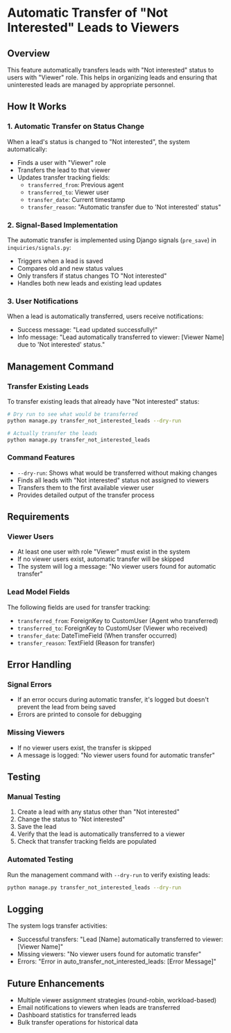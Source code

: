 # Automatic Transfer of "Not Interested" Leads to Viewers

## Overview
This feature automatically transfers leads with "Not interested" status to users with "Viewer" role. This helps in organizing leads and ensuring that uninterested leads are managed by appropriate personnel.

## How It Works

### 1. Automatic Transfer on Status Change
When a lead's status is changed to "Not interested", the system automatically:
- Finds a user with "Viewer" role
- Transfers the lead to that viewer
- Updates transfer tracking fields:
  - `transferred_from`: Previous agent
  - `transferred_to`: Viewer user
  - `transfer_date`: Current timestamp
  - `transfer_reason`: "Automatic transfer due to 'Not interested' status"

### 2. Signal-Based Implementation
The automatic transfer is implemented using Django signals (`pre_save`) in `inquiries/signals.py`:
- Triggers when a lead is saved
- Compares old and new status values
- Only transfers if status changes TO "Not interested"
- Handles both new leads and existing lead updates

### 3. User Notifications
When a lead is automatically transferred, users receive notifications:
- Success message: "Lead updated successfully!"
- Info message: "Lead automatically transferred to viewer: [Viewer Name] due to 'Not interested' status."

## Management Command

### Transfer Existing Leads
To transfer existing leads that already have "Not interested" status:

```bash
# Dry run to see what would be transferred
python manage.py transfer_not_interested_leads --dry-run

# Actually transfer the leads
python manage.py transfer_not_interested_leads
```

### Command Features
- `--dry-run`: Shows what would be transferred without making changes
- Finds all leads with "Not interested" status not assigned to viewers
- Transfers them to the first available viewer user
- Provides detailed output of the transfer process

## Requirements

### Viewer Users
- At least one user with role "Viewer" must exist in the system
- If no viewer users exist, automatic transfer will be skipped
- The system will log a message: "No viewer users found for automatic transfer"

### Lead Model Fields
The following fields are used for transfer tracking:
- `transferred_from`: ForeignKey to CustomUser (Agent who transferred)
- `transferred_to`: ForeignKey to CustomUser (Viewer who received)
- `transfer_date`: DateTimeField (When transfer occurred)
- `transfer_reason`: TextField (Reason for transfer)

## Error Handling

### Signal Errors
- If an error occurs during automatic transfer, it's logged but doesn't prevent the lead from being saved
- Errors are printed to console for debugging

### Missing Viewers
- If no viewer users exist, the transfer is skipped
- A message is logged: "No viewer users found for automatic transfer"

## Testing

### Manual Testing
1. Create a lead with any status other than "Not interested"
2. Change the status to "Not interested"
3. Save the lead
4. Verify that the lead is automatically transferred to a viewer
5. Check that transfer tracking fields are populated

### Automated Testing
Run the management command with `--dry-run` to verify existing leads:
```bash
python manage.py transfer_not_interested_leads --dry-run
```

## Logging
The system logs transfer activities:
- Successful transfers: "Lead [Name] automatically transferred to viewer: [Viewer Name]"
- Missing viewers: "No viewer users found for automatic transfer"
- Errors: "Error in auto_transfer_not_interested_leads: [Error Message]"

## Future Enhancements
- Multiple viewer assignment strategies (round-robin, workload-based)
- Email notifications to viewers when leads are transferred
- Dashboard statistics for transferred leads
- Bulk transfer operations for historical data
